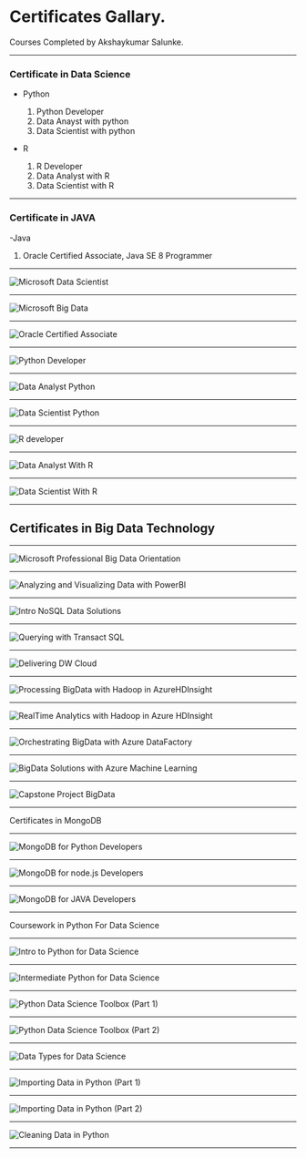 # Certificates Gallary.

Courses Completed by Akshaykumar Salunke.

---

### Certificate in Data Science

- Python
  1. Python Developer
  2. Data Anayst with python
  3. Data Scientist with python

- R
  1. R Developer
  2. Data Analyst with R
  3. Data Scientist with R

---

### Certificate in JAVA

-Java
  1. Oracle Certified Associate, Java SE 8 Programmer

---

![Microsoft Data Scientist](certImg/micr_data_scientist.png)

---

![Microsoft Big Data](certImg/micr_big_data.PNG)

---

![Oracle Certified Associate](certImg/OCA.PNG)

---

![Python Developer](certImg/python_develpoer.png)

---

![Data Analyst Python](certImg/data_analyst_python.png)

---

![Data Scientist Python](certImg/datascientist_python.png)

---

![R developer](certImg/rdeveloper.png)

---

![Data Analyst With R](certImg/dataAnalystWithR.PNG)

---

![Data Scientist With R](certImg/DataScientistWithR.PNG)

---

## Certificates in Big Data Technology

---

![Microsoft Professional Big Data Orientation](certImg/1_bd_orientation.PNG)

---

![Analyzing and Visualizing Data with PowerBI](certImg/2_AnalyzingandVisualizingDatawithPowerBI.PNG)

---

![Intro NoSQL Data Solutions](certImg/3_bd_Intro_NoSQL_Data_Solutions.PNG)

---

![Querying with Transact SQL](certImg/4_QueryingwithTransact_SQL.PNG)

---

![Delivering DW Cloud](certImg/5_bd_Delivering_DW_Cloud.PNG)

---

![Processing BigData with Hadoop in AzureHDInsight](certImg/6_ProcessingBigDatawithHadoopinAzureHDInsight.PNG)

---

![RealTime Analytics with Hadoop in Azure HDInsight](certImg/7_RealTimeAnalyticswithHadoopinAzureHDInsight.PNG)

---

![Orchestrating BigData with Azure DataFactory](certImg/8_OrchestratingBigDatawithAzureDataFactory.PNG)

---

![BigData Solutions with Azure Machine Learning](certImg/9_BigDataSolutionswithAzureMachineLearning.PNG)

---

![Capstone Project BigData](certImg/10_CapstoneBigData.PNG)

---

Certificates in MongoDB

---

![MongoDB for Python Developers](certImg/mogo_for_developers.PNG)

---

![MongoDB for node.js Developers](certImg/mogo_for_nodejs_developers.PNG)

---

![MongoDB for JAVA Developers](certImg/mogo_for_java_developers.PNG)

---

Coursework in Python For Data Science

---

![Intro to Python for Data Science](certImg/DC_1_intro_python.PNG)

---

![Intermediate Python for Data Science](certImg/DC_2_intermediate_python_1.PNG)

---

![Python Data Science Toolbox (Part 1)](certImg/DC_3_dataScienceToolBox_1.PNG)

---

![Python Data Science Toolbox (Part 2)](certImg/DC_3_dataScienceToolBox_2.PNG)

---

![Data Types for Data Science](certImg/DC_4_dataTypesPython.PNG)

---

![Importing Data in Python (Part 1)](certImg/DC_5_importingDataPython.PNG)

---

![Importing Data in Python (Part 2)](certImg/DC_5_importingDataPython2.PNG)

---

![Cleaning Data in Python](certImg/DC_6_cleanDataPython.PNG)

---